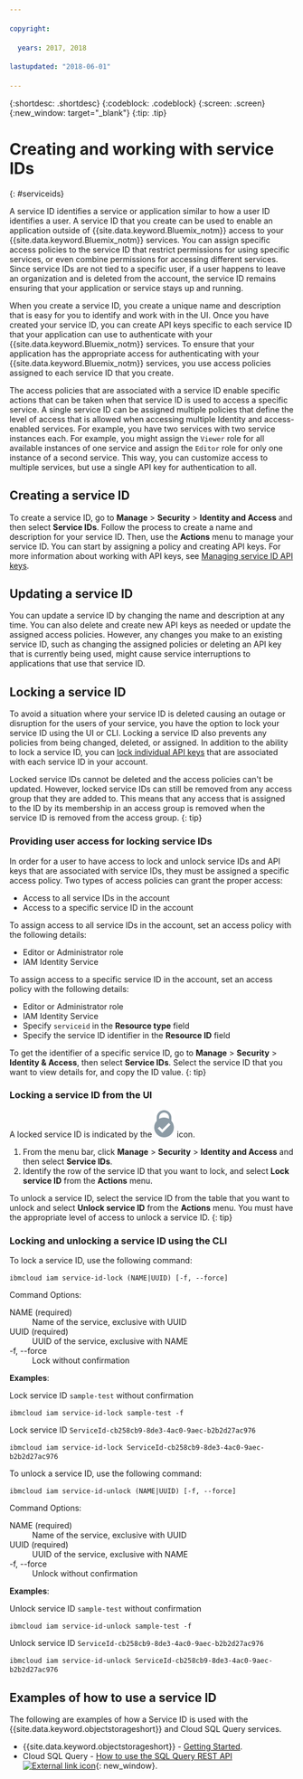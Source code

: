 ```yaml
---

copyright:

  years: 2017, 2018
  
lastupdated: "2018-06-01"

---
```


{:shortdesc: .shortdesc}
{:codeblock: .codeblock}
{:screen: .screen}
{:new_window: target="_blank"}
{:tip: .tip}

# Creating and working with service IDs
{: #serviceids}

A service ID identifies a service or application similar to how a user ID identifies a user. A service ID that you create can be used to enable an application outside of {{site.data.keyword.Bluemix_notm}} access to your {{site.data.keyword.Bluemix_notm}} services. You can assign specific access policies to the service ID that restrict permissions for using specific services, or even combine permissions for accessing different services. Since service IDs are not tied to a specific user, if a user happens to leave an organization and is deleted from the account, the service ID remains ensuring that your application or service stays up and running.

When you create a service ID, you create a unique name and description that is easy for you to identify and work with in the UI. Once you have created your service ID, you can create API keys specific to each service ID that your application can use to authenticate with your {{site.data.keyword.Bluemix_notm}} services. To ensure that your application has the appropriate access for authenticating with your {{site.data.keyword.Bluemix_notm}} services, you use access policies assigned to each service ID that you create. 

The access policies that are associated with a service ID enable specific actions that can be taken when that service ID is used to access a specific service. A single service ID can be assigned multiple policies that define the level of access that is allowed when accessing multiple Identity and access-enabled services. For example, you have two services with two service instances each. For example, you might assign the `Viewer` role for all available instances of one service and assign the `Editor` role for only one instance of a second service. This way, you can customize access to multiple services, but use a single API key for authentication to all.


## Creating a service ID

To create a service ID, go to **Manage** &gt; **Security** &gt; **Identity and Access** and then select **Service IDs**. Follow the process to create a name and description for your service ID. Then, use the **Actions** menu to manage your service ID. You can start by assigning a policy and creating API keys. For more information about working with API keys, see [Managing service ID API keys](/docs/iam/serviceid_keys.html#serviceidapikeys). 

## Updating a service ID

You can update a service ID by changing the name and description at any time. You can also delete and create new API keys as needed or update the assigned access policies. However, any changes you make to an existing service ID, such as changing the assigned policies or deleting an API key that is currently being used, might cause service interruptions to applications that use that service ID.

## Locking a service ID

To avoid a situation where your service ID is deleted causing an outage or disruption for the users of your service, you have the option to lock your service ID using the UI or CLI.  Locking a service ID also prevents any policies from being changed, deleted, or assigned. In addition to the ability to lock a service ID, you can [lock individual API keys](/docs/iam/serviceid_keys.html#lockkey) that are associated with each service ID in your account. 

Locked service IDs cannot be deleted and the access policies can't be updated. However, locked service IDs can still be removed from any access group that they are added to. This means that any access that is assigned to the ID by its membership in an access group is removed when the service ID is removed from the access group.
{: tip}

### Providing user access for locking service IDs

In order for a user to have access to lock and unlock service IDs and API keys that are associated with service IDs, they must be assigned a specific access policy. Two types of access policies can grant the proper access:

* Access to all service IDs in the account
* Access to a specific service ID in the account

To assign access to all service IDs in the account, set an access policy with the following details:

* Editor or Administrator role 
* IAM Identity Service

To assign access to a specific service ID in the account, set an access policy with the following details:

* Editor or Administrator role
* IAM Identity Service
* Specify `serviceid` in the **Resource type** field 
* Specify the service ID identifier in the **Resource ID** field

To get the identifier of a specific service ID, go to **Manage** > **Security** > **Identity & Access**, then select **Service IDs**. Select the service ID that you want to view details for, and copy the ID value.
{: tip}

### Locking a service ID from the UI

A locked service ID is indicated by the ![Locked icon](images/locked.svg "Locked") icon.

1. From the menu bar, click **Manage** &gt; **Security** &gt; **Identity and Access** and then select **Service IDs**.
2. Identify the row of the service ID that you want to lock, and select **Lock service ID** from the **Actions** menu.

To unlock a service ID, select the service ID from the table that you want to unlock and select **Unlock service ID** from the **Actions** menu. You must have the appropriate level of access to unlock a service ID.
{: tip}

### Locking and unlocking a service ID using the CLI

To lock a service ID, use the following command:

```
ibmcloud iam service-id-lock (NAME|UUID) [-f, --force]
```

Command Options:

<dl>
  <dt>NAME (required)</dt>
  <dd>Name of the service, exclusive with UUID</dd>
  <dt>UUID (required)</dt>
  <dd>UUID of the service, exclusive with NAME</dd>
  <dt>-f, --force</dt>
  <dd>Lock without confirmation</dd>
</dl>

<strong>Examples</strong>:

Lock service ID `sample-test` without confirmation

```
ibmcloud iam service-id-lock sample-test -f
```

Lock service ID `ServiceId-cb258cb9-8de3-4ac0-9aec-b2b2d27ac976`

```
ibmcloud iam service-id-lock ServiceId-cb258cb9-8de3-4ac0-9aec-b2b2d27ac976
```

To unlock a service ID, use the following command:

 ```
ibmcloud iam service-id-unlock (NAME|UUID) [-f, --force]
```

Command Options:

<dl>
  <dt>NAME (required)</dt>
  <dd>Name of the service, exclusive with UUID</dd>
  <dt>UUID (required)</dt>
  <dd>UUID of the service, exclusive with NAME</dd>
  <dt>-f, --force</dt>
  <dd>Unlock without confirmation</dd>
</dl>

<strong>Examples</strong>:

Unlock service ID `sample-test` without confirmation

```
ibmcloud iam service-id-unlock sample-test -f
```

Unlock service ID `ServiceId-cb258cb9-8de3-4ac0-9aec-b2b2d27ac976`

```
ibmcloud iam service-id-unlock ServiceId-cb258cb9-8de3-4ac0-9aec-b2b2d27ac976
```



## Examples of how to use a service ID

The following are examples of how a Service ID is used with the {{site.data.keyword.objectstorageshort}} and Cloud SQL Query services.

- {{site.data.keyword.objectstorageshort}} - [Getting Started](/docs/services/cloud-object-storage/getting-started-cli.html#getting-started-cli-).
- Cloud SQL Query - [How to use the SQL Query REST API ![External link icon](../icons/launch-glyph.svg)](https://www.youtube.com/embed/s6S4AdJItHk?rel=0){: new_window}.

